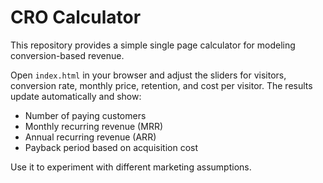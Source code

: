 # CRO Calculator

This repository provides a simple single page calculator for modeling conversion-based revenue.

Open `index.html` in your browser and adjust the sliders for visitors, conversion rate, monthly price, retention, and cost per visitor. The results update automatically and show:

- Number of paying customers
- Monthly recurring revenue (MRR)
- Annual recurring revenue (ARR)
- Payback period based on acquisition cost

Use it to experiment with different marketing assumptions.
